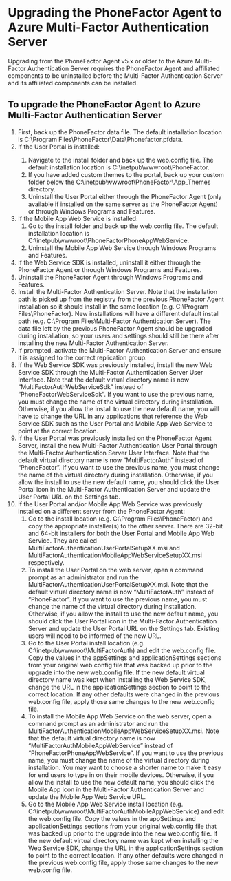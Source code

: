 <properties 
	pageTitle="Upgrading the PhoneFactor Agent to Azure Multi-Factor Authentication Server" 
	description="This document describes how to get started with Azure MFA Server and how to upgrade from the older phonefactor agent." 
	services="multi-factor-authentication" 
	documentationCenter="" 
	authors="billmath" 
	manager="stevenpo" 
	editor="curtland"/>

<tags 
	ms.service="multi-factor-authentication" 
	ms.workload="identity" 
	ms.tgt_pltfrm="na" 
	ms.devlang="na" 
	ms.topic="article" 
	ms.date="08/24/2015" 
	ms.author="billmath"/>

# Upgrading the PhoneFactor Agent to Azure Multi-Factor Authentication Server

Upgrading from the PhoneFactor Agent v5.x or older to the Azure Multi-Factor Authentication Server requires the PhoneFactor Agent and affiliated components to be uninstalled before the Multi-Factor Authentication Server and its affiliated components can be installed. 

## To upgrade the PhoneFactor Agent to Azure Multi-Factor Authentication Server
<ol>
<li>First, back up the PhoneFactor data file. The default installation location is C:\Program Files\PhoneFactor\Data\Phonefactor.pfdata.


<li>If the User Portal is installed:</li>
<ol>
<li>Navigate to the install folder and back up the web.config file. The default installation location is C:\inetpub\wwwroot\PhoneFactor.</li>


<li>If you have added custom themes to the portal, back up your custom folder below the C:\inetpub\wwwroot\PhoneFactor\App_Themes directory.</li>


<li>Uninstall the User Portal either through the PhoneFactor Agent (only available if installed on the same server as the PhoneFactor Agent) or through Windows Programs and Features.</li></ol>




<li>If the Mobile App Web Service is installed:
<ol>
<li>Go to the install folder and back up the web.config file. The default installation location is C:\inetpub\wwwroot\PhoneFactorPhoneAppWebService.</li>
<li>Uninstall the Mobile App Web Service through Windows Programs and Features.</li></ol>

<li>If the Web Service SDK is installed, uninstall it either through the PhoneFactor Agent or through Windows Programs and Features.

<li>Uninstall the PhoneFactor Agent through Windows Programs and Features.

<li>Install the Multi-Factor Authentication Server. Note that the installation path is picked up from the registry from the previous PhoneFactor Agent installation so it should install in the same location (e.g. C:\Program Files\PhoneFactor). New installations will have a different default install path (e.g. C:\Program Files\Multi-Factor Authentication Server). The data file left by the previous PhoneFactor Agent should be upgraded during installation, so your users and settings should still be there after installing the new Multi-Factor Authentication Server.

<li>If prompted, activate the Multi-Factor Authentication Server and ensure it is assigned to the correct replication group.

<li>If the Web Service SDK was previously installed, install the new Web Service SDK through the Multi-Factor Authentication Server User Interface. Note that the default virtual directory name is now “MultiFactorAuthWebServiceSdk” instead of “PhoneFactorWebServiceSdk”. If you want to use the previous name, you must change the name of the virtual directory during installation. Otherwise, if you allow the install to use the new default name, you will have to change the URL in any applications that reference the Web Service SDK such as the User Portal and Mobile App Web Service to point at the correct location.

<li>If the User Portal was previously installed on the PhoneFactor Agent Server, install the new Multi-Factor Authentication User Portal through the Multi-Factor Authentication Server User Interface. Note that the default virtual directory name is now “MultiFactorAuth” instead of “PhoneFactor”. If you want to use the previous name, you must change the name of the virtual directory during installation. Otherwise, if you allow the install to use the new default name, you should click the User Portal icon in the Multi-Factor Authentication Server and update the User Portal URL on the Settings tab. 

<li>If the User Portal and/or Mobile App Web Service was previously installed on a different server from the PhoneFactor Agent:
<ol>
<li>Go to the install location (e.g. C:\Program Files\PhoneFactor) and copy the appropriate installer(s) to the other server. There are 32-bit and 64-bit installers for both the User Portal and Mobile App Web Service. They are called MultiFactorAuthenticationUserPortalSetupXX.msi and MultiFactorAuthenticationMobileAppWebServiceSetupXX.msi respectively.</li>
<li>To install the User Portal on the web server, open a command prompt as an administrator and run the MultiFactorAuthenticationUserPortalSetupXX.msi. Note that the default virtual directory name is now “MultiFactorAuth” instead of “PhoneFactor”. If you want to use the previous name, you must change the name of the virtual directory during installation. Otherwise, if you allow the install to use the new default name, you should click the User Portal icon in the Multi-Factor Authentication Server and update the User Portal URL on the Settings tab. Existing users will need to be informed of the new URL.</li>
<li>Go to the User Portal install location (e.g. C:\inetpub\wwwroot\MultiFactorAuth) and edit the web.config file. Copy the values in the appSettings and applicationSettings sections from your original web.config file that was backed up prior to the upgrade into the new web.config file. If the new default virtual directory name was kept when installing the Web Service SDK, change the URL in the applicationSettings section to point to the correct location. If any other defaults were changed in the previous web.config file, apply those same changes to the new web.config file.</li>
<li>To install the Mobile App Web Service on the web server, open a command prompt as an administrator and run the MultiFactorAuthenticationMobileAppWebServiceSetupXX.msi. Note that the default virtual directory name is now “MultiFactorAuthMobileAppWebService” instead of “PhoneFactorPhoneAppWebService”. If you want to use the previous name, you must change the name of the virtual directory during installation. You may want to choose a shorter name to make it easy for end users to type in on their mobile devices. Otherwise, if you allow the install to use the new default name, you should click the Mobile App icon in the Multi-Factor Authentication Server and update the Mobile App Web Service URL.</li>
<li>Go to the Mobile App Web Service install location (e.g. C:\inetpub\wwwroot\MultiFactorAuthMobileAppWebService) and edit the web.config file. Copy the values in the appSettings and applicationSettings sections from your original web.config file that was backed up prior to the upgrade into the new web.config file. If the new default virtual directory name was kept when installing the Web Service SDK, change the URL in the applicationSettings section to point to the correct location. If any other defaults were changed in the previous web.config file, apply those same changes to the new web.config file.</li></ol>


 


 